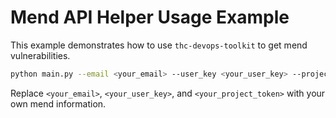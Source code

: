# Mend API Helper Usage Example
 
This example demonstrates how to use `thc-devops-toolkit` to get mend vulnerabilities.

```bash
python main.py --email <your_email> --user_key <your_user_key> --project_token <your_project_token>
```

Replace `<your_email>`, `<your_user_key>`, and `<your_project_token>` with your own mend information.
